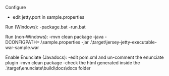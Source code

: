 Configure 
   - edit jetty.port in sample.properties 

Run (Windows): 
   -package.bat 
   -run.bat

Run (non-Windows): 
   -mvn clean package 
   -java -DCONFIGPATH=.\sample.properties -jar .\target\jersey-jetty-executable-war-sample.war
	
Enable Enunciate (Javadocs): 
   -edit pom.xml and un-comment the enunciate plugin 
   -mvn clean package 
   -check the html generated inside the .\target\enunciate\build\docs\docs folder
	
